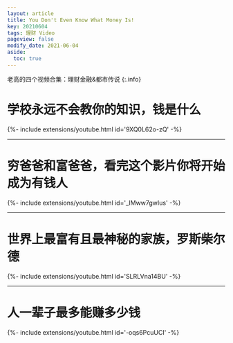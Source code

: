 ```yaml
---
layout: article
title: You Don't Even Know What Money Is!
key: 20210604
tags: 理财 Video
pageview: false
modify_date: 2021-06-04
aside:
  toc: true
---
```




老高的四个视频合集：理财金融&都市传说
{:.info}

<!--more-->

# 学校永远不会教你的知识，钱是什么

{%- include extensions/youtube.html id='9XQ0L62o-zQ' -%}



---

# 穷爸爸和富爸爸，看完这个影片你将开始成为有钱人

{%- include extensions/youtube.html id='_IMww7gwIus' -%}



---

# 世界上最富有且最神秘的家族，罗斯柴尔德

{%- include extensions/youtube.html id='SLRLVna14BU' -%}



---

# 人一辈子最多能赚多少钱

{%- include extensions/youtube.html id='-oqs6PcuUCI' -%}

